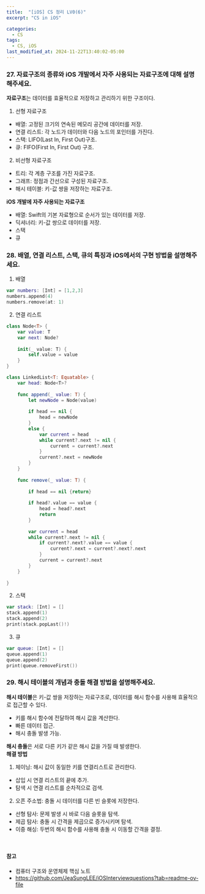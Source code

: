```yaml
---
title:  "[iOS] CS 정리 LV0(6)"
excerpt: "CS in iOS"

categories:
  - CS
tags:
  - CS, iOS
last_modified_at: 2024-11-22T13:40:02-05:00
---
```



### 27. 자료구조의 종류와 iOS 개발에서 자주 사용되는 자료구조에 대해 설명해주세요.

**자료구조**는 데이터를 효율적으로 저장하고 관리하기 위한 구조이다.

1. 선형 자료구조 
  - 배열: 고정된 크기의 연속된 메모리 공간에 데이터를 저장.
  - 연결 리스트: 각 노드가 데이터와 다음 노드의 포인터를 가진다.
  - 스택: LIFO(Last In, First Out)구조.
  - 큐: FIFO(First In, First Out) 구조.

2. 비선형 자료구조
  - 트리: 각 계층 구조를 가진 자료구조.
  - 그래프: 정점과 간선으로 구성된 자료구조.
  - 해시 테이블: 키-값 쌍을 저장하는 자료구조.

**iOS 개발에 자주 사용되는 자료구조**
- 배열: Swift의 기본 자료형으로 순서가 있는 데이터를 저장.
- 딕셔너리: 키-값 쌍으로 데이터를 저장.
- 스택
- 큐

### 28. 배열, 연결 리스트, 스택, 큐의 특징과 iOS에서의 구현 방법을 설명해주세요.

1. 배열

```Swift
var numbers: [Int] = [1,2,3]
numbers.append(4)
numbers.remove(at: 1)
```

2. 연결 리스트<br>

```Swift
class Node<T> {
    var value: T
    var next: Node?
    
    init(_ value: T) {
        self.value = value
    }
}

class LinkedList<T: Equatable> {
    var head: Node<T>?
    
    func append(_ value: T) {
        let newNode = Node(value)
        
        if head == nil {
            head = newNode
        }
        else {
            var current = head
            while current?.next != nil {
                current = current?.next
            }
            current?.next = newNode
        }
    }
    
    func remove(_ value: T) {
        
        if head == nil {return}
        
        if head?.value == value {
            head = head?.next
            return
        }
        
        var current = head
        while current?.next != nil {
            if current?.next?.value == value {
                current?.next = current?.next?.next
            }
            current = current?.next
        }
    }
    
}
```

2. 스택<br>

```Swift
var stack: [Int] = []
stack.append(1)
stack.append(2)
print(stack.popLast()!)
```

3. 큐

```Swift
var queue: [Int] = []
queue.append(1)
queue.append(2)
print(queue.removeFirst())
```

### 29. 해시 테이블의 개념과 충돌 해결 방법을 설명해주세요.

**해시 테이블**은 키-값 쌍을 저장하는 자료구조로, 데이터를 해시 함수를 사용해 효율적으로 접근할 수 있다.
- 키를 해시 함수에 전달하여 해시 값을 계산한다.
- 빠른 데이터 접근.
- 해시 충돌 발생 가능.

**해시 충돌**은 서로 다른 키가 같은 해시 값을 가질 때 발생한다.<br>
**해결 방법**
1. 체이닝: 해시 값이 동일한 키를 연결리스트로 관리한다.
  - 삽입 시 연결 리스트의 끝에 추가.
  - 탐색 시 연결 리스트를 순차적으로 검색.
2. 오픈 주소법: 충돌 시 데이터를 다른 빈 슬롯에 저장한다.
  - 선형 탐사: 문제 발생 시 바로 다음 슬롯을 탐색.
  - 제곱 탐사: 충돌 시 간격을 제곱으로 증가시키며 탐색.
  - 이중 해싱: 두번의 해시 함수를 사용해 충돌 시 이동할 간격을 결정.

<br> 

#### 참고
- 컴퓨터 구조와 운영체제 핵심 노트
- https://github.com/JeaSungLEE/iOSInterviewquestions?tab=readme-ov-file
